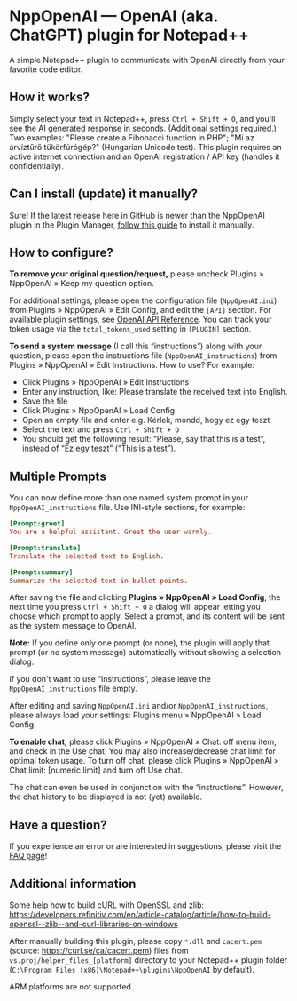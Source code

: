 # NppOpenAI — OpenAI (aka. ChatGPT) plugin for Notepad++

A simple Notepad++ plugin to communicate with OpenAI directly from your favorite code editor.

## How it works?

Simply select your text in Notepad++, press `Ctrl + Shift + O`, and you'll see the AI generated response in seconds. (Additional settings required.) Two examples: "Please create a Fibonacci function in PHP"; "Mi az árvíztűrő tükörfúrógép?" (Hungarian Unicode test). This plugin requires an active internet connection and an OpenAI registration / API key (handles it confidentially).

## Can I install (update) it manually?

Sure! If the latest release here in GitHub is newer than the NppOpenAI plugin in the Plugin Manager, [follow this guide](https://github.com/Krazal/nppopenai/wiki/FAQ#question-ive-an-old-buggy-nppopenai-release-how-should-i-update) to install it manually.

## How to configure?

**To remove your original question/request,** please uncheck Plugins » NppOpenAI » Keep my question option.

For additional settings, please open the configuration file (`NppOpenAI.ini`) from Plugins » NppOpenAI » Edit Config, and edit the `[API]` section. For available plugin settings, see [OpenAI API Reference](https://platform.openai.com/docs/api-reference/completions). You can track your token usage via the `total_tokens_used` setting in `[PLUGIN]` section.

**To send a system message** (I call this “instructions”) along with your question, please open the instructions file (`NppOpenAI_instructions`) from Plugins » NppOpenAI » Edit Instructions. How to use? For example:

- Click Plugins » NppOpenAI » Edit Instructions
- Enter any instruction, like: Please translate the received text into English.
- Save the file
- Click Plugins » NppOpenAI » Load Config
- Open an empty file and enter e.g. Kérlek, mondd, hogy ez egy teszt
- Select the text and press `Ctrl + Shift + O`
- You should get the following result: “Please, say that this is a test”, instead of “Ez egy teszt” (“This is a test”).

## Multiple Prompts

You can now define more than one named system prompt in your `NppOpenAI_instructions` file. Use INI-style sections, for example:

```ini
[Prompt:greet]
You are a helpful assistant. Greet the user warmly.

[Prompt:translate]
Translate the selected text to English.

[Prompt:summary]
Summarize the selected text in bullet points.
```

After saving the file and clicking **Plugins » NppOpenAI » Load Config**, the next time you press `Ctrl + Shift + O` a dialog will appear letting you choose which prompt to apply. Select a prompt, and its content will be sent as the system message to OpenAI.

**Note:** If you define only one prompt (or none), the plugin will apply that prompt (or no system message) automatically without showing a selection dialog.

If you don't want to use “instructions”, please leave the `NppOpenAI_instructions` file empty.

After editing and saving `NppOpenAI.ini` and/or `NppOpenAI_instructions`, please always load your settings: Plugins menu » NppOpenAI » Load Config.

**To enable chat,** please click Plugins » NppOpenAI » Chat: off menu item, and check in the Use chat. You may also increase/decrease chat limit for optimal token usage. To turn off chat, please click Plugins » NppOpenAI » Chat limit: [numeric limit] and turn off Use chat.

The chat can even be used in conjunction with the “instructions”. However, the chat history to be displayed is not (yet) available.

## Have a question?

If you experience an error or are interested in suggestions, please visit the [FAQ page](https://github.com/Krazal/nppopenai/wiki/FAQ)!

## Additional information

Some help how to build cURL with OpenSSL and zlib:
https://developers.refinitiv.com/en/article-catalog/article/how-to-build-openssl--zlib--and-curl-libraries-on-windows

After manually building this plugin, please copy `*.dll` and `cacert.pem` (source: https://curl.se/ca/cacert.pem) files from `vs.proj/helper_files_[platform]` directory to your Notepad++ plugin folder (`C:\Program Files (x86)\Notepad++\plugins\NppOpenAI` by default).

ARM platforms are not supported.
